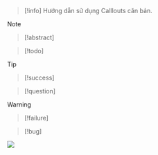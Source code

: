 >[!info] Hướng dẫn sử dụng Calllouts căn bản.

>[!note]

>[!abstract]

>[!todo]
>

>[!tip]

>[!success]
>

>[!question]

>[!warning]

>[!failure]

>[!bug]

![](https://i.redd.it/qhhj2z4wakkc1.png)
